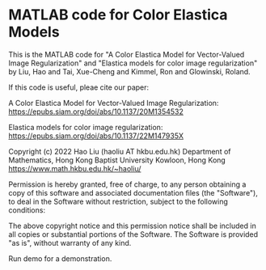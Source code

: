 # MATLAB code for Color Elastica Models

This is the MATLAB code for "A Color Elastica Model for Vector-Valued Image Regularization" and "Elastica models for color image regularization" by Liu, Hao and Tai, Xue-Cheng and Kimmel, Ron and Glowinski, Roland.

If this code is useful, pleae cite our paper:

A Color Elastica Model for Vector-Valued Image Regularization:   https://epubs.siam.org/doi/abs/10.1137/20M1354532

Elastica models for color image regularization: https://epubs.siam.org/doi/abs/10.1137/22M147935X

Copyright (c) 2022 Hao Liu (haoliu AT hkbu.edu.hk)
Department of Mathematics,
Hong Kong Baptist University
Kowloon, Hong Kong
https://www.math.hkbu.edu.hk/~haoliu/

Permission is hereby granted, free of charge, to any person obtaining a copy of this software and associated documentation files (the "Software"), to deal in the Software without restriction, subject to the following conditions:

The above copyright notice and this permission notice shall be included in all copies or substantial portions of the Software. The Software is provided "as is", without warranty of any kind.


Run demo for a demonstration.
